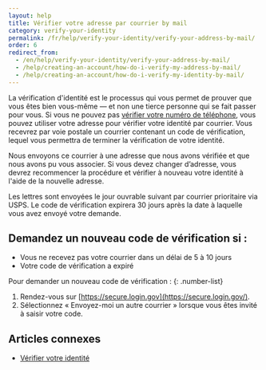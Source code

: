 ```yaml
---
layout: help
title: Vérifier votre adresse par courrier by mail
category: verify-your-identity
permalink: /fr/help/verify-your-identity/verify-your-address-by-mail/
order: 6
redirect_from:
  - /en/help/verify-your-identity/verify-your-address-by-mail/
  - /help/creating-an-account/how-do-i-verify-my-address-by-mail/
  - /help/creating-an-account/how-do-i-verify-my-identity-by-mail/
---
```


La vérification d'identité est le processus qui vous permet de prouver que vous êtes bien vous-même — et non une tierce personne qui se fait passer pour vous.  Si vous ne pouvez pas [vérifier votre numéro de téléphone](/help/verify-your-identity/phone-number/), vous pouvez utiliser votre adresse pour vérifier votre identité par courrier. Vous recevrez par voie postale un courrier contenant un code de vérification, lequel vous permettra de terminer la vérification de votre identité.

Nous envoyons ce courrier à une adresse que nous avons vérifiée et que nous avons pu vous associer. Si vous devez changer d’adresse, vous devrez recommencer la procédure et vérifier à nouveau votre identité à l'aide de la nouvelle adresse.

Les lettres sont envoyées le jour ouvrable suivant par courrier prioritaire via USPS. Le code de vérification expirera 30 jours après la date à laquelle vous avez envoyé votre demande.

## Demandez un nouveau code de vérification si :

* Vous ne recevez pas votre courrier dans un délai de 5 à 10 jours
* Votre code de vérification a expiré

Pour demander un nouveau code de vérification :
{: .number-list}
1. Rendez-vous sur [https://secure.login.gov](https://secure.login.gov/).
2. Sélectionnez « Envoyez-moi un autre courrier » lorsque vous êtes invité à saisir votre code.

## Articles connexes
- [Vérifier votre identité](/help/verify-your-identity/how-to-verify-your-identity/)